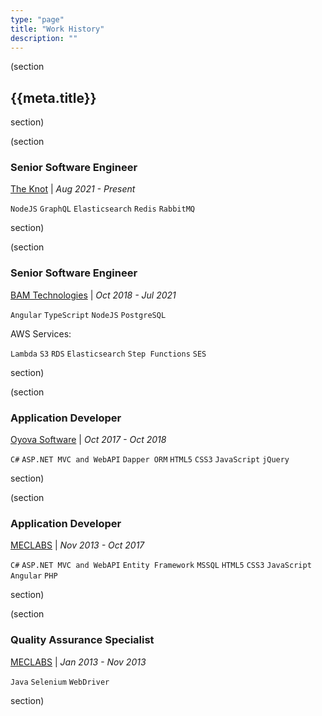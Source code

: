 ```yaml
---
type: "page"
title: "Work History"
description: ""
---
```


(section

## {{meta.title}}

section)

(section

### Senior Software Engineer

[The Knot](https://theknot.com) | *Aug 2021 - Present*

`NodeJS` `GraphQL` `Elasticsearch` `Redis` `RabbitMQ`

section)

(section

### Senior Software Engineer

[BAM Technologies](https://bamtech.net) | *Oct 2018 - Jul 2021*

`Angular` `TypeScript` `NodeJS` `PostgreSQL`

AWS Services:

`Lambda` `S3` `RDS` `Elasticsearch` `Step Functions` `SES`

<!-- - Transitioned an existing government web application away from a Microsoft technology stack (C#, MSSQL) and onto a platform-agnostic technology stack (Angular, TypeScript, NodeJS, PostgreSQL) to prevent vendor-lock and enable a transition into the cloud
- Facilitated the transition of the web application out of a government datacenter and into AWS GovCloud
- Developed, deployed, and maintained the new web application making use of the AWS services listed above
- Implemented an ETL process for importing and processing data from over 200 heterogeneous data sources
- Improved overall performance of data import process and reduced running time from over 8 hours down to under 12 minutes
- Moved search data from the relational database into Elasticsearch to reduce query times from over 30 seconds down to below 500 milliseconds
- Regularly conducted meetings with government stakeholders to demonstrate new features, gather feedback, and propose future changes
- Met with non-government partner companies (and often their third-party development companies) to assist with getting their data into our system -->

section)

(section

### Application Developer

[Oyova Software](https://oyova.com) | *Oct 2017 - Oct 2018*

`C#` `ASP.NET MVC and WebAPI` `Dapper ORM` `HTML5` `CSS3` `JavaScript` `jQuery`

<!-- - Designed, developed, and tested new features and bug fixes for clients' websites
- Communicated directly with clients daily via email and phone to gather requirements, discuss project timelines, and provide status updates -->

section)

(section

### Application Developer

[MECLABS](https://meclabs.com) | *Nov 2013 - Oct 2017*

`C#` `ASP.NET MVC and WebAPI` `Entity Framework` `MSSQL` `HTML5` `CSS3` `JavaScript` `Angular` `PHP`

<!-- - Designed, developed, tested, documented, and maintained the company's core intranet application
- Conducted regular meetings with stakeholders to gather new requirements, provide status updates, and demo new features
- Lead training workshops to teach employees how to replace their previous workflows with the intranet application my team built
- Developed and maintained pages for several clients including the New York Times
- Ran A/B split tests on clients' websites -->

section)

(section

### Quality Assurance Specialist

[MECLABS](https://meclabs.com) | *Jan 2013 - Nov 2013*

`Java` `Selenium` `WebDriver`

<!-- - Performed manual user-acceptance testing of web applications
- Audited the configuration of site analytics tools and A/B split tests
- Created an automated testing tool and wrote a suite of automated user-acceptance tests using Selenium/WebDriver -->

section)